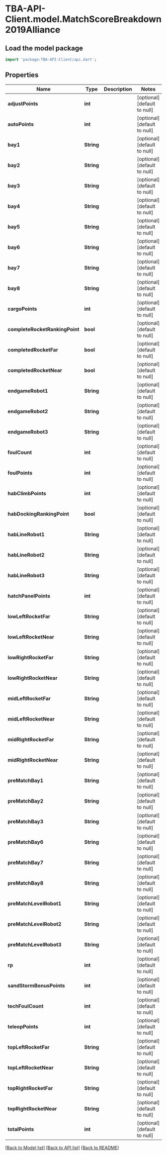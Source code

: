 # TBA-API-Client.model.MatchScoreBreakdown2019Alliance

## Load the model package
```dart
import 'package:TBA-API-Client/api.dart';
```

## Properties
Name | Type | Description | Notes
------------ | ------------- | ------------- | -------------
**adjustPoints** | **int** |  | [optional] [default to null]
**autoPoints** | **int** |  | [optional] [default to null]
**bay1** | **String** |  | [optional] [default to null]
**bay2** | **String** |  | [optional] [default to null]
**bay3** | **String** |  | [optional] [default to null]
**bay4** | **String** |  | [optional] [default to null]
**bay5** | **String** |  | [optional] [default to null]
**bay6** | **String** |  | [optional] [default to null]
**bay7** | **String** |  | [optional] [default to null]
**bay8** | **String** |  | [optional] [default to null]
**cargoPoints** | **int** |  | [optional] [default to null]
**completeRocketRankingPoint** | **bool** |  | [optional] [default to null]
**completedRocketFar** | **bool** |  | [optional] [default to null]
**completedRocketNear** | **bool** |  | [optional] [default to null]
**endgameRobot1** | **String** |  | [optional] [default to null]
**endgameRobot2** | **String** |  | [optional] [default to null]
**endgameRobot3** | **String** |  | [optional] [default to null]
**foulCount** | **int** |  | [optional] [default to null]
**foulPoints** | **int** |  | [optional] [default to null]
**habClimbPoints** | **int** |  | [optional] [default to null]
**habDockingRankingPoint** | **bool** |  | [optional] [default to null]
**habLineRobot1** | **String** |  | [optional] [default to null]
**habLineRobot2** | **String** |  | [optional] [default to null]
**habLineRobot3** | **String** |  | [optional] [default to null]
**hatchPanelPoints** | **int** |  | [optional] [default to null]
**lowLeftRocketFar** | **String** |  | [optional] [default to null]
**lowLeftRocketNear** | **String** |  | [optional] [default to null]
**lowRightRocketFar** | **String** |  | [optional] [default to null]
**lowRightRocketNear** | **String** |  | [optional] [default to null]
**midLeftRocketFar** | **String** |  | [optional] [default to null]
**midLeftRocketNear** | **String** |  | [optional] [default to null]
**midRightRocketFar** | **String** |  | [optional] [default to null]
**midRightRocketNear** | **String** |  | [optional] [default to null]
**preMatchBay1** | **String** |  | [optional] [default to null]
**preMatchBay2** | **String** |  | [optional] [default to null]
**preMatchBay3** | **String** |  | [optional] [default to null]
**preMatchBay6** | **String** |  | [optional] [default to null]
**preMatchBay7** | **String** |  | [optional] [default to null]
**preMatchBay8** | **String** |  | [optional] [default to null]
**preMatchLevelRobot1** | **String** |  | [optional] [default to null]
**preMatchLevelRobot2** | **String** |  | [optional] [default to null]
**preMatchLevelRobot3** | **String** |  | [optional] [default to null]
**rp** | **int** |  | [optional] [default to null]
**sandStormBonusPoints** | **int** |  | [optional] [default to null]
**techFoulCount** | **int** |  | [optional] [default to null]
**teleopPoints** | **int** |  | [optional] [default to null]
**topLeftRocketFar** | **String** |  | [optional] [default to null]
**topLeftRocketNear** | **String** |  | [optional] [default to null]
**topRightRocketFar** | **String** |  | [optional] [default to null]
**topRightRocketNear** | **String** |  | [optional] [default to null]
**totalPoints** | **int** |  | [optional] [default to null]

[[Back to Model list]](../README.md#documentation-for-models) [[Back to API list]](../README.md#documentation-for-api-endpoints) [[Back to README]](../README.md)


